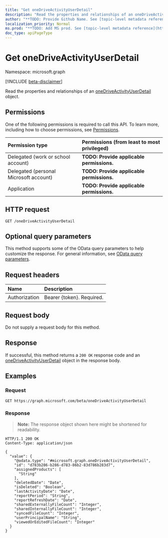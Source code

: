 ```yaml
---
title: "Get oneDriveActivityUserDetail"
description: "Read the properties and relationships of an oneDriveActivityUserDetail object."
author: "**TODO: Provide Github Name. See [topic-level metadata reference](https://msgo.azurewebsites.net/add/document/guidelines/metadata.html#topic-level-metadata)**"
localization_priority: Normal
ms.prod: "**TODO: Add MS prod. See [topic-level metadata reference](https://msgo.azurewebsites.net/add/document/guidelines/metadata.html#topic-level-metadata)**"
doc_type: apiPageType
---
```


# Get oneDriveActivityUserDetail
Namespace: microsoft.graph

[!INCLUDE [beta-disclaimer](../../includes/beta-disclaimer.md)]

Read the properties and relationships of an [oneDriveActivityUserDetail](../resources/onedriveactivityuserdetail.md) object.

## Permissions
One of the following permissions is required to call this API. To learn more, including how to choose permissions, see [Permissions](/graph/permissions-reference).

|Permission type|Permissions (from least to most privileged)|
|:---|:---|
|Delegated (work or school account)|**TODO: Provide applicable permissions.**|
|Delegated (personal Microsoft account)|**TODO: Provide applicable permissions.**|
|Application|**TODO: Provide applicable permissions.**|

## HTTP request

<!-- {
  "blockType": "ignored"
}
-->
``` http
GET /oneDriveActivityUserDetail
```

## Optional query parameters
This method supports some of the OData query parameters to help customize the response. For general information, see [OData query parameters](/graph/query-parameters).

## Request headers
|Name|Description|
|:---|:---|
|Authorization|Bearer {token}. Required.|

## Request body
Do not supply a request body for this method.

## Response

If successful, this method returns a `200 OK` response code and an [oneDriveActivityUserDetail](../resources/onedriveactivityuserdetail.md) object in the response body.

## Examples

### Request
<!-- {
  "blockType": "request",
  "name": "get_onedriveactivityuserdetail"
}
-->
``` http
GET https://graph.microsoft.com/beta/oneDriveActivityUserDetail
```


### Response
>**Note:** The response object shown here might be shortened for readability.
<!-- {
  "blockType": "response",
  "truncated": true,
  "@odata.type": "microsoft.graph.oneDriveActivityUserDetail"
}
-->
``` http
HTTP/1.1 200 OK
Content-Type: application/json

{
  "value": {
    "@odata.type": "#microsoft.graph.oneDriveActivityUserDetail",
    "id": "d783b286-b286-d783-86b2-83d786b283d7",
    "assignedProducts": [
      "String"
    ],
    "deletedDate": "Date",
    "isDeleted": "Boolean",
    "lastActivityDate": "Date",
    "reportPeriod": "String",
    "reportRefreshDate": "Date",
    "sharedExternallyFileCount": "Integer",
    "sharedInternallyFileCount": "Integer",
    "syncedFileCount": "Integer",
    "userPrincipalName": "String",
    "viewedOrEditedFileCount": "Integer"
  }
}
```

